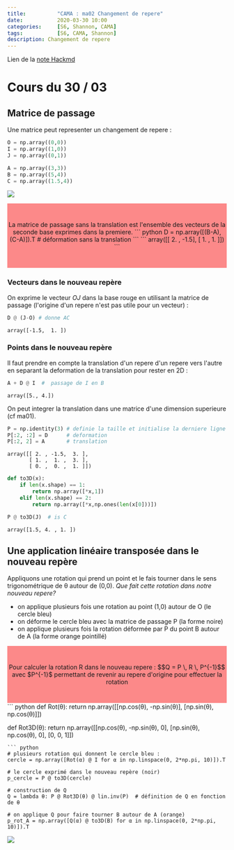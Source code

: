 ```yaml
---
title:          "CAMA : ma02 Changement de repere"
date:           2020-03-30 10:00
categories:     [S6, Shannon, CAMA]
tags:           [S6, CAMA, Shannon]
description: Changement de repere
---
```

Lien de la [note Hackmd](https://hackmd.io/@lemasymasa/B10HZBBhI)
# Cours du 30 / 03

## Matrice de passage
Une matrice peut representer un changement de repere : 
``` python
O = np.array((0,0))
I = np.array((1,0))
J = np.array((0,1))

A = np.array((3,3))
B = np.array((5,4))
C = np.array((1.5,4))
```
![](https://i.imgur.com/23vasZo.png)
<div style="background-color:rgba(252, 23, 23, 0.5); text-align:center; vertical-align: middle; padding:40px 0;"  markdown="1">
La matrice de passage sans la translation est l'ensemble des vecteurs de la seconde base exprimes dans la premiere.
``` python
D = np.array([(B-A), (C-A)]).T  # déformation sans la translation
```
```
array([[ 2. , -1.5],
       [ 1. ,  1. ]])
```
</div>

### Vecteurs dans le nouveau repère
On exprime le vecteur $OJ$ dans la base rouge en utilisant la matrice de passage (l'origine d'un repere n'est pas utile pour un vecteur) :
``` python
D @ (J-O) # donne AC
```
```
array([-1.5,  1. ])
```
### Points dans le nouveau repère
Il faut prendre en compte la translation d'un repere d'un repere vers l'autre en separant la deformation de la translation pour rester en 2D : 
``` python
A + D @ I  #  passage de I en B
```
```
array([5., 4.])
```
On peut integrer la translation dans une matrice d'une dimension superieure (cf ma01).
``` python
P = np.identity(3) # definie la taille et initialise la derniere ligne (les autres seront remplacees)
P[:2, :2] = D      # deformation
P[:2, 2] = A       # translation
```
```
array([[ 2. , -1.5,  3. ],
       [ 1. ,  1. ,  3. ],
       [ 0. ,  0. ,  1. ]])
```
``` python
def to3D(x):
    if len(x.shape) == 1:
        return np.array([*x,1])
    elif len(x.shape) == 2:
        return np.array([*x,np.ones(len(x[0]))])
```
``` python
P @ to3D(J)  # is C
```
```
array([1.5, 4. , 1. ])
```
## Une application linéaire transposée dans le nouveau repère
Appliquons une rotation qui prend un point et le fais tourner dans le sens trigonométrique de θ autour de (0,0).
*Que fait cette rotation dans notre nouveau repere?*
* on applique plusieurs fois une rotation au point (1,0) autour de O (le cercle bleu)
* on déforme le cercle bleu avec la matrice de passage P  (la forme noire)
* on applique plusieurs fois la rotation déformée par P du point B autour de A (la forme orange pointillé)

<div style="background-color:rgba(252, 23, 23, 0.5); text-align:center; vertical-align: middle; padding:40px 0;"  markdown="1">
Pour calculer la rotation R dans le nouveau repere : 
$$Q = P \, R \, P^{-1}$$
avec  $P^{-1}$ permettant de revenir au repere d'origine pour effectuer la rotation
</div>
``` python
def Rot(θ):
    return np.array([[np.cos(θ), -np.sin(θ)], [np.sin(θ), np.cos(θ)]])

def Rot3D(θ):
    return np.array([[np.cos(θ), -np.sin(θ), 0], [np.sin(θ), np.cos(θ), 0], [0, 0, 1]])
```
``` python 
# plusieurs rotation qui donnent le cercle bleu :
cercle = np.array([Rot(α) @ I for α in np.linspace(0, 2*np.pi, 10)]).T

# le cercle exprimé dans le nouveau repère (noir)
p_cercle = P @ to3D(cercle)

# construction de Q
Q = lambda θ: P @ Rot3D(θ) @ lin.inv(P)  # définition de Q en fonction de θ

# on applique Q pour faire tourner B autour de A (orange)
p_rot_A = np.array([Q(α) @ to3D(B) for α in np.linspace(0, 2*np.pi, 10)]).T 
```
![](https://i.imgur.com/5y3SBqb.png)
